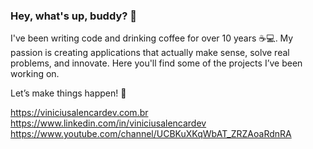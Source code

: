 ### Hey, what's up, buddy? 👾

I've been writing code and drinking coffee for over 10 years ☕💻.
My passion is creating applications that actually make sense, solve real problems, and innovate.
Here you'll find some of the projects I’ve been working on.

Let’s make things happen! 🚀

https://viniciusalencardev.com.br
https://www.linkedin.com/in/viniciusalencardev
https://www.youtube.com/channel/UCBKuXKqWbAT_ZRZAoaRdnRA
